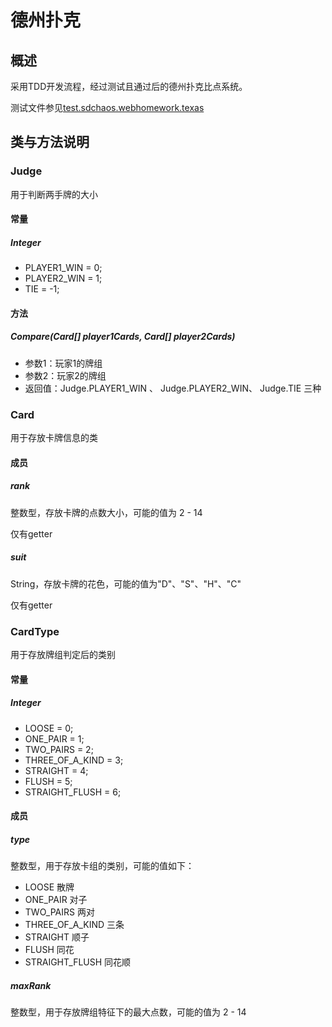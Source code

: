 # 德州扑克
## 概述
采用TDD开发流程，经过测试且通过后的德州扑克比点系统。

测试文件参见[test.sdchaos.webhomework.texas](https://github.com/SDchao/WebHomework/blob/master/test/test/sdchaos/webhomework/texas/JudgeTest.java)
## 类与方法说明
### Judge
用于判断两手牌的大小
#### 常量
##### Integer
* PLAYER1_WIN = 0;
* PLAYER2_WIN = 1;
* TIE = -1;
#### 方法
##### Compare(Card[] player1Cards, Card[] player2Cards)
* 参数1：玩家1的牌组
* 参数2：玩家2的牌组
* 返回值：Judge.PLAYER1_WIN 、 Judge.PLAYER2_WIN、 Judge.TIE 三种
### Card
用于存放卡牌信息的类
#### 成员
##### rank
整数型，存放卡牌的点数大小，可能的值为 2 - 14

仅有getter
##### suit
String，存放卡牌的花色，可能的值为"D"、"S"、"H"、"C"

仅有getter
### CardType
用于存放牌组判定后的类别
#### 常量
##### Integer
* LOOSE = 0;
* ONE_PAIR = 1;
* TWO_PAIRS = 2;
* THREE_OF_A_KIND = 3;
* STRAIGHT = 4;
* FLUSH = 5;
* STRAIGHT_FLUSH = 6;
#### 成员
##### type
整数型，用于存放卡组的类别，可能的值如下：
* LOOSE 散牌
* ONE_PAIR 对子
* TWO_PAIRS 两对
* THREE_OF_A_KIND 三条
* STRAIGHT 顺子
* FLUSH 同花
* STRAIGHT_FLUSH 同花顺

##### maxRank
整数型，用于存放牌组特征下的最大点数，可能的值为 2 - 14
